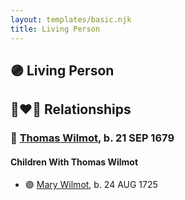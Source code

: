```yaml
---
layout: templates/basic.njk
title: Living Person
---
```

## 🟣 Living Person


## 👩‍❤️‍👨 Relationships

### 🔵 [Thomas Wilmot](/people/3/36930663), b. 21 SEP 1679

#### Children With Thomas Wilmot
* 🟣 [Mary Wilmot](/people/6/63055620), b. 24 AUG 1725